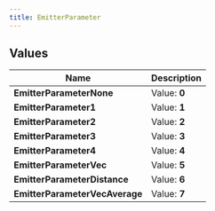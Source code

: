 ```yaml
---
title: EmitterParameter
---
```


## Values

| Name | Description |
| ---- | ----------- |
| **EmitterParameterNone** | Value: **0** |
| **EmitterParameter1** | Value: **1** |
| **EmitterParameter2** | Value: **2** |
| **EmitterParameter3** | Value: **3** |
| **EmitterParameter4** | Value: **4** |
| **EmitterParameterVec** | Value: **5** |
| **EmitterParameterDistance** | Value: **6** |
| **EmitterParameterVecAverage** | Value: **7** |

